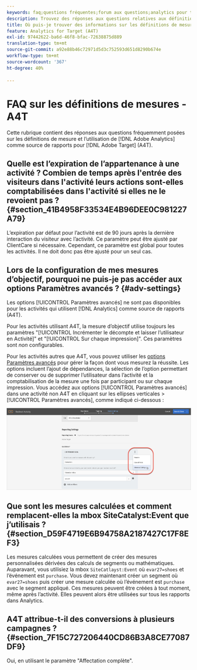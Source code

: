 ```yaml
---
keywords: faq;questions fréquentes;forum aux questions;analytics pour target;a4T;mesure;définitions de mesures
description: Trouvez des réponses aux questions relatives aux définitions de mesures et à l’utilisation d’Analytics pour  [!DNL Target] (A4T). A4T lets you use Analytics reporting with Adobe [!DNL Target] activités.
title: Où puis-je trouver des informations sur les définitions de mesure avec A4T ?
feature: Analytics for Target (A4T)
exl-id: 97442622-ba6d-46f8-bfac-72638875d889
translation-type: tm+mt
source-git-commit: a92e88b46c72971d5d3c752593d651d8290b674e
workflow-type: tm+mt
source-wordcount: '367'
ht-degree: 40%

---
```


# FAQ sur les définitions de mesures - A4T

Cette rubrique contient des réponses aux questions fréquemment posées sur les définitions de mesure et l’utilisation de [!DNL Adobe Analytics] comme source de rapports pour [!DNL Adobe Target] (A4T).

## Quelle est l’expiration de l’appartenance à une activité ? Combien de temps après l&#39;entrée des visiteurs dans l&#39;activité leurs actions sont-elles comptabilisées dans l&#39;activité si elles ne le revoient pas ? {#section_41B4958F33534E4B96DEE0C981227A79}

L’expiration par défaut pour l’activité est de 90 jours après la dernière interaction du visiteur avec l’activité. Ce paramètre peut être ajusté par ClientCare si nécessaire. Cependant, ce paramètre est global pour toutes les activités. Il ne doit donc pas être ajusté pour un seul cas.

## Lors de la configuration de mes mesures d’objectif, pourquoi ne puis-je pas accéder aux options Paramètres avancés ? {#adv-settings}

Les options [!UICONTROL Paramètres avancés] ne sont pas disponibles pour les activités qui utilisent [!DNL Analytics] comme source de rapports (A4T).

Pour les activités utilisant A4T, la mesure d’objectif utilise toujours les paramètres &quot;[!UICONTROL Incrémenter le décompte et laisser l’utilisateur en Activité]&quot; et &quot;[!UICONTROL Sur chaque impression]&quot;. Ces paramètres sont *non* configurables.

Pour les activités autres que A4T, vous pouvez utiliser les [options Paramètres avancés](/help/c-activities/r-success-metrics/success-metrics.md#section_7CE95A2FA8F5438E936C365A6D43BC5B) pour gérer la façon dont vous mesurez la réussite. Les options incluent l’ajout de dépendances, la sélection de l’option permettant de conserver ou de supprimer l’utilisateur dans l’activité et la comptabilisation de la mesure une fois par participant ou sur chaque impression. Vous accédez aux options [!UICONTROL Paramètres avancés] dans une activité non A4T en cliquant sur les ellipses verticales > [!UICONTROL Paramètres avancés], comme indiqué ci-dessous :

![Paramètres avancés](/help/c-activities/r-success-metrics/assets/advanced-settings.png)

## Que sont les mesures calculées et comment remplacent-elles la mbox SiteCatalyst:Event que j’utilisais ? {#section_D59F4719E6B94758A2187427C17F8EF3}

Les mesures calculées vous permettent de créer des mesures personnalisées dérivées des calculs de segments ou mathématiques. Auparavant, vous utilisiez la mbox `SiteCatlayst:Event` où `evar27=shoes` et l’événement est `purchase`. Vous devez maintenant créer un segment où `evar27=shoes` puis créer une mesure calculée où l’événement est `purchase` avec le segment appliqué. Ces mesures peuvent être créées à tout moment, même après l’activité. Elles peuvent alors être utilisées sur tous les rapports dans Analytics.

## A4T attribue-t-il des conversions à plusieurs campagnes ?  {#section_7F15C727206440CD86B3A8CE77087DF9}

Oui, en utilisant le paramètre &quot;Affectation complète&quot;.

